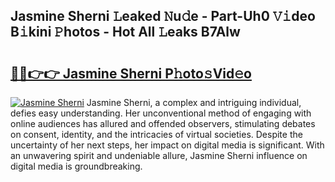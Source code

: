 ## Jasmine Sherni 𝙻eaked 𝙽u𝚍e - Part-Uh0 𝚅𝚒deo B𝚒kini 𝙿hotos - Hot All 𝙻eaks B7Alw

# <h2><a href="http://ld30fr.urlbe.top/?page=Jasmine+Sherni">🔗🔗👉👉 Jasmine Sherni P𝚑oto𝚜Vid𝚎o</a></h2>

[![Jasmine Sherni](https://i.imgur.com/eBuTRDB.gif)](http://ld30fr.urlbe.top/?page=Jasmine+Sherni)
Jasmine Sherni, a complex and intriguing individual, defies easy understanding. Her unconventional method of engaging with online audiences has allured and offended observers, stimulating debates on consent, identity, and the intricacies of virtual societies. Despite the uncertainty of her next steps, her impact on digital media is significant. With an unwavering spirit and undeniable allure, Jasmine Sherni influence on digital media is groundbreaking.
